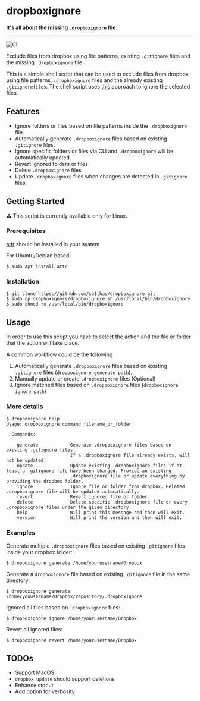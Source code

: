 # dropboxignore

**It's all about the missing `.dropboxignore` file.**

<hr/>

![CI](https://github.com/sp1thas/dropboxignore/workflows/CI/badge.svg)

Exclude files from dropbox using file patterns, existing `.gitignore` files and the missing `.dropboxignore` file.

This is a simple shell script that can be used to exclude files from dropbox using file patterns, `.dropboxignore` files and the already existing `.gitignorefiles`. The shell script uses [this](https://help.dropbox.com/files-folders/restore-delete/ignored-files) approach to ignore the selected files.

## Features

 - Ignore folders or files based on file patterns inside the `.dropboxignore` file.
 - Automatically generate `.dropboxignore` files based on existing `.gitignore` files.
 - Ignore specific folders or files via CLI and `.dropboxignore` will be automatically updated.
 - Revert ignored folders or files
 - Delete `.dropboxignore` files
 - Update `.dropboxignore` files when changes are detected in `.gitignore` files.

## Getting Started

⚠️ This script is currently available only for Linux.

### Prerequisites

[attr](https://man7.org/linux/man-pages/man1/attr.1.html) should be installed in your system

For Ubuntu/Debian based:
```shell
$ sudo apt install attr
```

### Installation

```
$ git clone https://github.com/sp1thas/dropboxignore.git
$ sudo cp dropboxignore/dropboxignore.sh /usr/local/bin/dropboxignore
$ sudo chmod +x /usr/local/bin/dropboxignore
```

## Usage

In order to use this script you have to select the action and the file or folder that the action will take place.

A common workflow could be the following

 1. Automatically generate `.dropboxignore` files based on existing `.gitignore` files (`dropboxignore generate path`).
 2. Manually update or create `.dropboxignore` files (Optional)
 3. Ignore matched files based on `.dropboxignore` files (`dropboxignore ignore path`)

### More details

```shell
$ dropboxignore help
Usage: dropboxignore command filename_or_folder

  Commands:

    generate            Generate .dropboxignore files based on existing .gitignore files.
                        If a .dropboxignore file already exists, will not be updated.
    update              Update existing .dropboxignore files if at least a .gitignore file have been changed. Provide an existing
                        .dropboxignore file or update everything by providing the dropbox folder.
    ignore              Ignore file or folder from dropbox. Related .dropboxignore file will be updated automatically.
    revert              Revert ignored file or folder.
    delete              Delete specific .dropboxignore file or every .dropboxignore files under the given directory.
    help                Will print this message and then will exit.
    version             Will print the version and then will exit.
```

### Examples

Generate multiple `.dropboxignore` files based on existing `.gitignore` files inside your dropbox folder:

```shell
$ dropboxignore generate /home/yourusername/Dropbox
```

Generate a `dropboxignore` file based on existing `.gitignore` file in the same directory:

```shell
$ dropboxignore generate /home/youusername/Dropbox/repository/.dropboxignore
```

Ignored all files based on `.dropboxignore` files:

```shell
$ dropboxignore ignore /home/yourusername/Dropbox
```

Revert all ignored files:

```shell
$ dropboxignore revert /home/yourusername/Dropbox 
```


## TODOs

 - Support MacOS
 - `dropbox update` should support deletions
 - Enhance stdout
 - Add option for verbosity